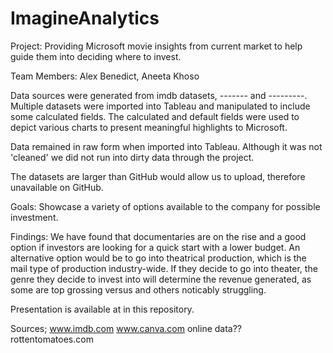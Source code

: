 # ImagineAnalytics

Project: Providing Microsoft movie insights from current market to help guide them into deciding where to invest. 

Team Members: Alex Benedict, Aneeta Khoso

Data sources were generated from imdb datasets, ------- and ---------.  Multiple datasets were imported into Tableau and manipulated to include some calculated fields.  The calculated and default fields were used to depict various charts to present meaningful highlights to Microsoft.

Data remained in raw form when imported into Tableau. Although it was not 'cleaned' we did not run into dirty data through the project.

The datasets are larger than GitHub would allow us to upload, therefore unavailable on GitHub.

Goals: Showcase a variety of options available to the company for possible investment.

Findings: We have found that documentaries are on the rise and a good option if investors are looking for a quick start  with a lower budget. An alternative option would be to go into theatrical production, which is the mail type of production industry-wide. If they decide to go into theater, the genre they decide to invest into will determine the revenue generated, as some are top grossing versus and others noticably struggling.

Presentation is available at in this repository.



Sources;
www.imdb.com
www.canva.com
online data??
rottentomatoes.com





